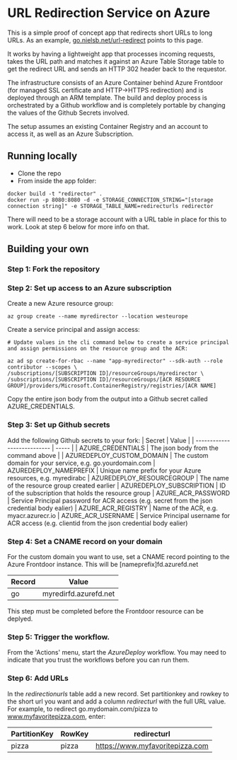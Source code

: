# URL Redirection Service on Azure

This is a simple proof of concept app that redirects short URLs to long URLs. As an example, [go.nielsb.net/url-redirect](https://go.nielsb.net/url-redirect) points to this page.

It works by having a lightweight app that processes incoming requests, takes the URL path and matches it against an Azure Table Storage table to get the redirect URL and sends an HTTP 302 header back to the requestor. 

The infrastructure consists of an Azure Container behind Azure Frontdoor (for managed SSL certificate and HTTP->HTTPS redirection) and is deployed through an ARM template. The build and deploy process is orchestrated by a Github workflow and is completely portable by changing the values of the Github Secrets involved. 

The setup assumes an existing Container Registry and an account to access it, as well as an Azure Subscription.


## Running locally

- Clone the repo
- From inside the app folder:

```
docker build -t "redirector" .
docker run -p 8080:8080 -d -e STORAGE_CONNECTION_STRING="[storage connection string]" -e STORAGE_TABLE_NAME=redirecturls redirector
```

There will need to be a storage account with a URL table in place for this to work. Look at step 6 below for more info on that. 

## Building your own

### Step 1: Fork the repository

### Step 2: Set up access to an Azure subscription
Create a new Azure resource group:
```
az group create --name myredirector --location westeurope
```
Create a service principal and assign access:
```
# Update values in the cli command below to create a service principal and assign permissions on the resource group and the ACR:

az ad sp create-for-rbac --name "app-myredirector" --sdk-auth --role contributor --scopes \
/subscriptions/[SUBSCRIPTION ID]/resourceGroups/myredirector \
/subscriptions/[SUBSCRIPTION ID]/resourceGroups/[ACR RESOURCE GROUP]/providers/Microsoft.ContainerRegistry/registries/[ACR NAME]
```
Copy the entire json body from the output into a Github secret called AZURE_CREDENTIALS.


### Step 3: Set up Github secrets
Add the following Github secrets to your fork:
| Secret                      | Value |
| --------------------------- | ----- |
| AZURE_CREDENTIALS           | The json body from the command above |
| AZUREDEPLOY_CUSTOM_DOMAIN   | The custom domain for your service, e.g. go.yourdomain.com
| AZUREDEPLOY_NAMEPREFIX      | Unique name prefix for your Azure resources, e.g. myredirabc
| AZUREDEPLOY_RESOURCEGROUP   | The name of the resource group created earlier
| AZUREDEPLOY_SUBSCRIPTION    | ID of the subscription that holds the resource group
| AZURE_ACR_PASSWORD          | Service Principal password for ACR access (e.g. secret from the json credential body ealier)
| AZURE_ACR_REGISTRY          | Name of the ACR, e.g. myacr.azurecr.io
| AZURE_ACR_USERNAME          | Service Principal username for ACR access (e.g. clientid from the json credential body ealier)

### Step 4: Set a CNAME record on your domain
For the custom domain you want to use, set a CNAME record pointing to the Azure Frontdoor instance. This will be [nameprefix]fd.azurefd.net

| Record | Value |
| ------ | ----- |
| go     | myredirfd.azurefd.net |

This step must be completed before the Frontdoor resource can be deplyed. 

### Step 5: Trigger the workflow. 
From the 'Actions' menu, start the <i>AzureDeploy</i> workflow. You may need to indicate that you trust the workflows before you can run them.

### Step 6: Add URLs
In the <i>redirectionurls</i> table add a new record. Set partitionkey and rowkey to the short url you want and add a column <i>redirecturl</i> with the full URL value. For example, to redirect go.mydomain.com/pizza to www.myfavoritepizza.com, enter:

| PartitionKey | RowKey | redirecturl |
| ------------ | ------ | ----------- |
| pizza | pizza | https://www.myfavoritepizza.com |
